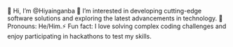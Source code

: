 👋 Hi, I’m @Hiyainganba 👀 I’m interested in developing cutting-edge software solutions and exploring the latest advancements in technology. 🌱 
Pronouns: He/Him.⚡ 
Fun fact: I love solving complex coding challenges and enjoy participating in hackathons to test my skills.

